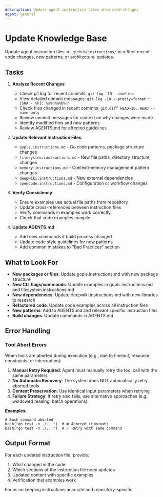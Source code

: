 ```yaml
---
description: Update agent instruction files when code changes
agent: general
---
```


# Update Knowledge Base

Update agent instruction files in `.github/instructions/` to reflect recent code changes, new patterns, or architectural updates.

## Tasks

1. **Analyze Recent Changes**:
   - Check git log for recent commits: `git log -10 --oneline`
   - View detailed commit messages: `git log -10 --pretty=format:"[SHA - %h]: %s%n%n%b%n"`
   - Check files changed in recent commits: `git diff HEAD~10..HEAD --name-only`
   - Review commit messages for context on why changes were made
   - Identify modified files and new patterns
   - Review AGENTS.md for affected guidelines

2. **Update Relevant Instruction Files**:
   - `gopls.instructions.md` - Go code patterns, package structure changes
   - `filesystem.instructions.md` - New file paths, directory structure changes
   - `memory.instructions.md` - Context/memory management pattern changes
   - `deepwiki.instructions.md` - New external dependencies
   - `opencode.instructions.md` - Configuration or workflow changes

3. **Verify Consistency**:
   - Ensure examples use actual file paths from repository
   - Update cross-references between instruction files
   - Verify commands in examples work correctly
   - Check that code examples compile

4. **Update AGENTS.md**:
   - Add new commands if build process changed
   - Update code style guidelines for new patterns
   - Add common mistakes to "Bad Practices" section

## What to Look For

- **New packages or files**: Update gopls.instructions.md with new package structure
- **New CLI flags/commands**: Update examples in gopls.instructions.md and filesystem.instructions.md
- **New dependencies**: Update deepwiki.instructions.md with new libraries to research
- **Refactored code**: Update code examples across all instruction files
- **New patterns**: Add to AGENTS.md and relevant specific instruction files
- **Build changes**: Update commands in AGENTS.md

## Error Handling

### Tool Abort Errors

When tools are aborted during execution (e.g., due to timeout, resource constraints, or interruption):

1. **Manual Retry Required**: Agent must manually retry the tool call with the same parameters
2. **No Automatic Recovery**: The system does NOT automatically retry aborted tools
3. **Context Preservation**: Use identical input parameters when retrying
4. **Failure Strategy**: If retry also fails, use alternative approaches (e.g., windowed reading, batch operations)

**Examples**:

```
# Bash command aborted
bash("go test -v ./...")  # ❌ Aborted (timeout)
bash("go test -v ./...")  # ✅ Retry with same command
```

## Output Format

For each updated instruction file, provide:
1. What changed in the code
2. Which sections of the instruction file need updates
3. Updated content with specific examples
4. Verification that examples work

Focus on keeping instructions accurate and repository-specific.
